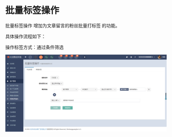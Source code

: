 # 批量标签操作

批量标签操作  增加为文章留言的粉丝批量打标签  的功能。

具体操作流程如下：

操作标签方式：通过条件筛选

![](/assets/1524020218%281%29.jpg)

